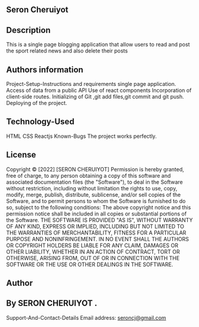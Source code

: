 
## Seron Cheruiyot
## Description
This is a single page blogging application that allow users to read and post the sport related news and also delete their posts


## Authors information
Project-Setup-Instructions and requirements
single page application.
Access of data from a public API
Use of react components
Incorporation of client-side routes.
Initializing of Git ,git add files,git commit and git push.
Deploying of the project.
## Technology-Used
HTML
CSS
Reactjs
Known-Bugs
The project works perfectly.


## License
Copyright © [2022] [SERON CHERUIYOT] Permission is hereby granted, free of charge, to any person obtaining a copy of this software and associated documentation files (the "Software"), to deal in the Software without restriction, including without limitation the rights to use, copy, modify, merge, publish, distribute, sublicense, and/or sell copies of the Software, and to permit persons to whom the Software is furnished to do so, subject to the following conditions: The above copyright notice and this permission notice shall be included in all copies or substantial portions of the Software. THE SOFTWARE IS PROVIDED "AS IS", WITHOUT WARRANTY OF ANY KIND, EXPRESS OR IMPLIED, INCLUDING BUT NOT LIMITED TO THE WARRANTIES OF MERCHANTABILITY, FITNESS FOR A PARTICULAR PURPOSE AND NONINFRINGEMENT. IN NO EVENT SHALL THE AUTHORS OR COPYRIGHT HOLDERS BE LIABLE FOR ANY CLAIM, DAMAGES OR OTHER LIABILITY, WHETHER IN AN ACTION OF CONTRACT, TORT OR OTHERWISE, ARISING FROM, OUT OF OR IN CONNECTION WITH THE SOFTWARE OR THE USE OR OTHER DEALINGS IN THE SOFTWARE.

## Author
## By SERON CHERUIYOT .

Support-And-Contact-Details
Email address: seroncj@gmail.com